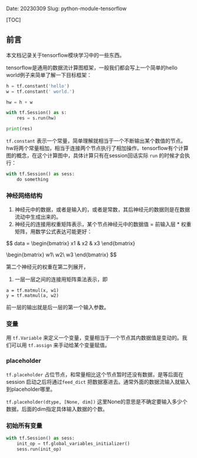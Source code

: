 Date: 20230309
Slug: python-module-tensorflow

[TOC]

## 前言

本文档记录关于tensorflow模块学习中的一些东西。

tensorflow是通用的数据流计算图框架，一般我们都会写上一个简单的hello world例子来简单了解一下目标框架：

```python
h = tf.constant('hello')
w = tf.constant(' world.')

hw = h + w

with tf.Session() as s:
    res = s.run(hw)

print(res)
```



`tf.constant` 表示一个常量，简单理解就相当于一个不断输出某个数值的节点。hw将两个常量相加，相当于连接两个节点执行了相加操作。tensorflow有个计算图的概念，在这个计算图中，具体计算只有在session回话实际 `run` 的时候才会执行：

```python
with tf.Session() as sess:
    do something
```





### 神经网络结构

1. 神经元中的数据，或者是输入的，或者是常数，其后神经元的数据则是在数据流动中生成出来的。
2. 神经元的连接用权重矩阵表示，某个节点神经元中的数据值 = 前输入层 * 权重矩阵，用数学公式表达可能更好：

$$
data = 
\begin{bmatrix}
x1 & x2 & x3
\end{bmatrix}

\begin{bmatrix}
w1\\ 
w2\\ 
w3
\end{bmatrix}
$$

第二个神经元的权重在第二列展开，

1. 一层一层之间的连接用矩阵乘法表示，即

```
a = tf.matmul(x, w1)
y = tf.matmul(a, w2)
```

前一层的输出就是后一层的第一个输入参数。



### 变量

用 `tf.Variable` 来定义一个变量，变量相当于一个节点其内数据值是变动的。我们可以用 `tf.assign` 来手动给某个变量赋值。



### placeholder

`tf.placeholder` 占位节点，和常量相比这个节点暂时还没有数据，是等后面在session 启动之后将通过`feed_dict` 把数据塞进去。通常外面的数据流输入就输入到placeholder哪里。

`tf.placeholder(dtype, [None, dim])` 这里None的意思是不确定要输入多少个数据，后面的dim指定具体输入数据的个数。

   

### 初始所有变量

```python
with tf.Session() as sess:
    init_op = tf.global_variables_initializer()
    sess.run(init_op)
```